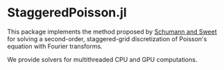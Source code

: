 # StaggeredPoisson.jl

This package implements the method proposed by [Schumann and Sweet][1] for solving a second-order, staggered-grid discretization of Poisson's equation with Fourier transforms.

We provide solvers for multithreaded CPU and GPU computations.

[1]: https://www.sciencedirect.com/science/article/pii/0021999188901027
